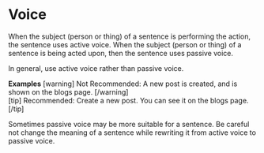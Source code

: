 # Voice

When the subject (person or thing) of a sentence is performing the action, the sentence uses active voice. When the subject (person or thing) of a sentence is being acted upon, then the sentence uses passive voice.

In general, use active voice rather than passive voice.

**Examples**
[warning] Not Recommended: A new post is created, and is shown on the blogs page. [/warning]  
[tip] Recommended: Create a new post. You can see it on the blogs page. [/tip]

Sometimes passive voice may be more suitable for a sentence. Be careful not change the meaning of a sentence while rewriting it from active voice to passive voice.
